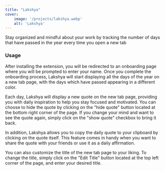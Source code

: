```yaml
---
title: "Lakshya"
cover:
    image: '/projects/lakshya.webp'
    alt: 'Lakshya'
---
```


Stay organized and mindful about your work by tracking the number of days that have passed in the year every time you open a new tab

### Usage

After installing the extension, you will be redirected to an onboarding page where you will be prompted to enter your name. Once you complete the onboarding process, Lakshya will start displaying all the days of the year on a new tab page, with the days which have passed appearing in a different color.
&nbsp;

Each day, Lakshya will display a new quote on the new tab page, providing you with daily inspiration to help you stay focused and motivated. You can choose to hide the quote by clicking on the "hide quote" button located at the bottom right corner of the page. If you change your mind and want to see the quote again, simply click on the "show quote" checkbox to bring it back.
&nbsp;

In addition, Lakshya allows you to copy the daily quote to your clipboard by clicking on the quote itself. This feature comes in handy when you want to share the quote with your friends or use it as a daily affirmation.
&nbsp;

You can also customize the title of the new tab page to your liking. To change the title, simply click on the "Edit Title" button located at the top left corner of the page, and enter your desired title.
&nbsp;
